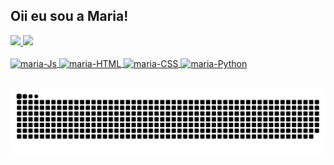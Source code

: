 ## Oii eu sou a Maria!

 <div>
  <a href="https://github.com/madussauros">
  <img height="180em" src="https://github-readme-stats.vercel.app/api?username=madussauros&show_icons=true&theme=tokyonight&include_all_commits=true&count_private=true"/>
  <img height="180em" src="https://github-readme-stats.vercel.app/api/top-langs/?username=madussauros&layout=compact&langs_count=16&theme=tokyonight"/>
</div>
<div style="display: inline_block"><br>
  <img align="center" alt="maria-Js" height="30" width="40"  
src="https://cdn.jsdelivr.net/gh/devicons/devicon@latest/icons/javascript/javascript-original.svg">
  <img align="center" alt="maria-HTML" height="30" width="40" 
src="https://cdn.jsdelivr.net/gh/devicons/devicon@latest/icons/html5/html5-original.svg">
  <img align="center" alt="maria-CSS" height="30" width="40" 
src="https://cdn.jsdelivr.net/gh/devicons/devicon@latest/icons/css3/css3-original-wordmark.svg">        
  <img align="center" alt="maria-Python" height="30" width="40" 
  src="https://cdn.jsdelivr.net/gh/devicons/devicon@latest/icons/python/python-original-wordmark.svg">
          
  
</div>
  
  ##
 
<div> 

  ![Snake animation](https://github.com/madussauros/madussauros/blob/output/github-contribution-grid-snake.svg)

</div>
